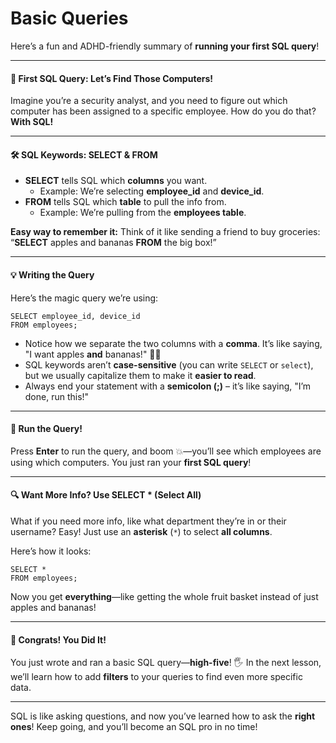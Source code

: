 # Basic Queries

Here’s a fun and ADHD-friendly summary of **running your first SQL query**!

***

#### **🎯 First SQL Query: Let’s Find Those Computers!**

Imagine you’re a security analyst, and you need to figure out which computer has been assigned to a specific employee. How do you do that? **With SQL!**

***

#### **🛠️ SQL Keywords: SELECT & FROM**

* **SELECT** tells SQL which **columns** you want.
  * Example: We’re selecting **employee\_id** and **device\_id**.
* **FROM** tells SQL which **table** to pull the info from.
  * Example: We’re pulling from the **employees table**.

**Easy way to remember it:** Think of it like sending a friend to buy groceries:\
“**SELECT** apples and bananas **FROM** the big box!”

***

#### **💡 Writing the Query**

Here’s the magic query we’re using:

```
SELECT employee_id, device_id 
FROM employees;
```

* Notice how we separate the two columns with a **comma**. It’s like saying, "I want apples **and** bananas!" 🍏🍌
* SQL keywords aren’t **case-sensitive** (you can write `SELECT` or `select`), but we usually capitalize them to make it **easier to read**.
* Always end your statement with a **semicolon (;)** – it’s like saying, "I’m done, run this!"

***

#### **🚀 Run the Query!**

Press **Enter** to run the query, and boom 💥—you’ll see which employees are using which computers. You just ran your **first SQL query**!

***

#### **🔍 Want More Info? Use SELECT \* (Select All)**

What if you need more info, like what department they’re in or their username? Easy! Just use an **asterisk** (`*`) to select **all columns**.

Here’s how it looks:

```
SELECT * 
FROM employees;
```

Now you get **everything**—like getting the whole fruit basket instead of just apples and bananas!

***

#### **🎉 Congrats! You Did It!**

You just wrote and ran a basic SQL query—**high-five**! 🖐️ In the next lesson, we’ll learn how to add **filters** to your queries to find even more specific data.

***

SQL is like asking questions, and now you’ve learned how to ask the **right ones**! Keep going, and you’ll become an SQL pro in no time!
